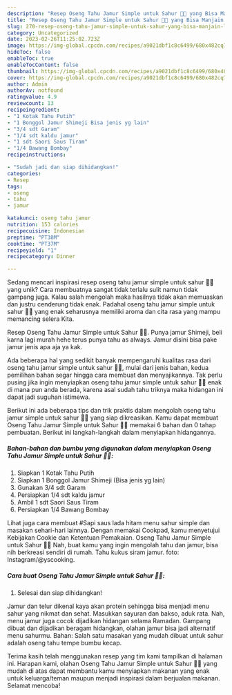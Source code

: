 ```yaml
---
description: "Resep Oseng Tahu Jamur Simple untuk Sahur 🍴🍛 yang Bisa Manjain Lidah"
title: "Resep Oseng Tahu Jamur Simple untuk Sahur 🍴🍛 yang Bisa Manjain Lidah"
slug: 270-resep-oseng-tahu-jamur-simple-untuk-sahur-yang-bisa-manjain-lidah
category: Uncategorized
date: 2023-02-26T11:25:02.723Z
image: https://img-global.cpcdn.com/recipes/a9021dbf1c8c6499/680x482cq70/oseng-tahu-jamur-simple-untuk-sahur-foto-resep-utama.jpg
hideToc: false
enableToc: true
enableTocContent: false
thumbnail: https://img-global.cpcdn.com/recipes/a9021dbf1c8c6499/680x482cq70/oseng-tahu-jamur-simple-untuk-sahur-foto-resep-utama.jpg
cover: https://img-global.cpcdn.com/recipes/a9021dbf1c8c6499/680x482cq70/oseng-tahu-jamur-simple-untuk-sahur-foto-resep-utama.jpg
author: Admin
authorAv: notfound
ratingvalue: 4.9
reviewcount: 13
recipeingredient:
- "1 Kotak Tahu Putih"
- "1 Bonggol Jamur Shimeji Bisa jenis yg lain"
- "3/4 sdt Garam"
- "1/4 sdt kaldu jamur"
- "1 sdt Saori Saus Tiram"
- "1/4 Bawang Bombay"
recipeinstructions:

- "Sudah jadi dan siap dihidangkan!"
categories:
- Resep
tags:
- oseng
- tahu
- jamur

katakunci: oseng tahu jamur 
nutrition: 153 calories
recipecuisine: Indonesian
preptime: "PT38M"
cooktime: "PT37M"
recipeyield: "1"
recipecategory: Dinner

---
```





Sedang mencari inspirasi resep oseng tahu jamur simple untuk sahur 🍴🍛 yang unik? Cara membuatnya sangat tidak terlalu sulit namun tidak gampang juga. Kalau salah mengolah maka hasilnya tidak akan memuaskan dan justru cenderung tidak enak. Padahal oseng tahu jamur simple untuk sahur 🍴🍛 yang enak seharusnya memiliki aroma dan cita rasa yang mampu memancing selera Kita.





Resep Oseng Tahu Jamur Simple untuk Sahur 🍴🍛. Punya jamur Shimeji, beli karna lagi murah hehe terus punya tahu as always. Jamur disini bisa pake jamur jenis apa aja ya kak.

Ada beberapa hal yang sedikit banyak mempengaruhi kualitas rasa dari oseng tahu jamur simple untuk sahur 🍴🍛, mulai dari jenis bahan, kedua pemilihan bahan segar hingga cara membuat dan menyajikannya. Tak perlu pusing jika ingin menyiapkan oseng tahu jamur simple untuk sahur 🍴🍛 enak di mana pun anda berada, karena asal sudah tahu triknya maka hidangan ini dapat jadi suguhan istimewa.






Berikut ini ada beberapa tips dan trik praktis dalam mengolah oseng tahu jamur simple untuk sahur 🍴🍛 yang siap dikreasikan. Kamu dapat membuat Oseng Tahu Jamur Simple untuk Sahur 🍴🍛 memakai 6 bahan dan 0 tahap pembuatan. Berikut ini langkah-langkah dalam menyiapkan hidangannya.

<!--inarticleads1-->

##### Bahan-bahan dan bumbu yang digunakan dalam menyiapkan Oseng Tahu Jamur Simple untuk Sahur 🍴🍛:

1. Siapkan 1 Kotak Tahu Putih
1. Siapkan 1 Bonggol Jamur Shimeji (Bisa jenis yg lain)
1. Gunakan 3/4 sdt Garam
1. Persiapkan 1/4 sdt kaldu jamur
1. Ambil 1 sdt Saori Saus Tiram
1. Persiapkan 1/4 Bawang Bombay


Lihat juga cara membuat #Sapi saus lada hitam menu sahur simple dan masakan sehari-hari lainnya. Dengan memakai Cookpad, kamu menyetujui Kebijakan Cookie dan Ketentuan Pemakaian. Oseng Tahu Jamur Simple untuk Sahur 🍴🍛 Nah, buat kamu yang ingin mengolah tahu dan jamur, bisa nih berkreasi sendiri di rumah. Tahu kukus siram jamur. foto: Instagram/@yscooking. 

<!--inarticleads2-->

##### Cara buat Oseng Tahu Jamur Simple untuk Sahur 🍴🍛:


1. Selesai dan siap dihidangkan!

Jamur dan telur dikenal kaya akan protein sehingga bisa menjadi menu sahur yang nikmat dan sehat. Masukkan sayuran dan bakso, aduk rata. Nah, menu jamur juga cocok dijadikan hidangan selama Ramadan. Gampang dibuat dan dijadikan beragam hidangkan, olahan jamur bisa jadi alternatif menu sahurmu. Bahan: Salah satu masakan yang mudah dibuat untuk sahur adalah oseng tahu tempe bumbu kecap. 

Terima kasih telah menggunakan resep yang tim kami tampilkan di halaman ini. Harapan kami, olahan Oseng Tahu Jamur Simple untuk Sahur 🍴🍛 yang mudah di atas dapat membantu kamu menyiapkan makanan yang enak untuk keluarga/teman maupun menjadi inspirasi dalam berjualan makanan. Selamat mencoba!
